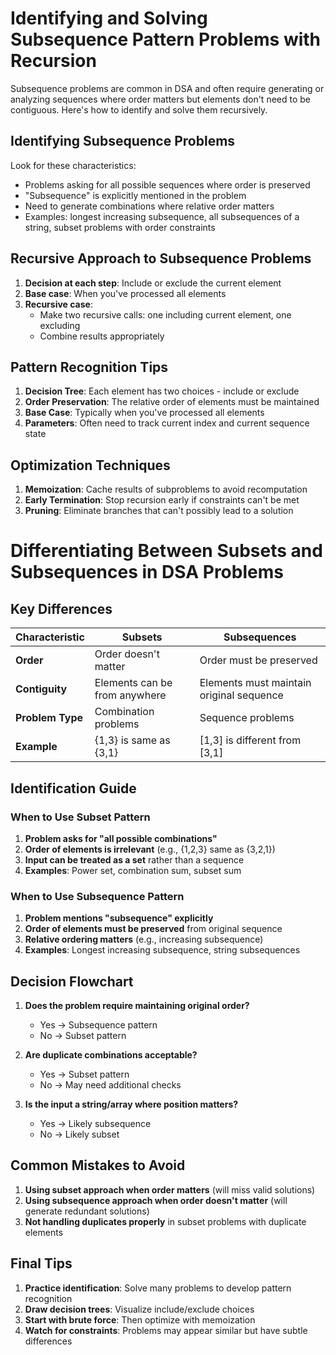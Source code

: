 # Identifying and Solving Subsequence Pattern Problems with Recursion

Subsequence problems are common in DSA and often require generating or analyzing sequences where order matters but elements don't need to be contiguous. Here's how to identify and solve them recursively.

## Identifying Subsequence Problems

Look for these characteristics:

- Problems asking for all possible sequences where order is preserved
- "Subsequence" is explicitly mentioned in the problem
- Need to generate combinations where relative order matters
- Examples: longest increasing subsequence, all subsequences of a string, subset problems with order constraints

## Recursive Approach to Subsequence Problems

1. **Decision at each step**: Include or exclude the current element
2. **Base case**: When you've processed all elements
3. **Recursive case**:
   - Make two recursive calls: one including current element, one excluding
   - Combine results appropriately

## Pattern Recognition Tips

1. **Decision Tree**: Each element has two choices - include or exclude
2. **Order Preservation**: The relative order of elements must be maintained
3. **Base Case**: Typically when you've processed all elements
4. **Parameters**: Often need to track current index and current sequence state

## Optimization Techniques

1. **Memoization**: Cache results of subproblems to avoid recomputation
2. **Early Termination**: Stop recursion early if constraints can't be met
3. **Pruning**: Eliminate branches that can't possibly lead to a solution

# Differentiating Between Subsets and Subsequences in DSA Problems

## Key Differences

| Characteristic   | Subsets                       | Subsequences                             |
| ---------------- | ----------------------------- | ---------------------------------------- |
| **Order**        | Order doesn't matter          | Order must be preserved                  |
| **Contiguity**   | Elements can be from anywhere | Elements must maintain original sequence |
| **Problem Type** | Combination problems          | Sequence problems                        |
| **Example**      | {1,3} is same as {3,1}        | [1,3] is different from [3,1]            |

## Identification Guide

### When to Use Subset Pattern

1. **Problem asks for "all possible combinations"**
2. **Order of elements is irrelevant** (e.g., {1,2,3} same as {3,2,1})
3. **Input can be treated as a set** rather than a sequence
4. **Examples**: Power set, combination sum, subset sum

### When to Use Subsequence Pattern

1. **Problem mentions "subsequence" explicitly**
2. **Order of elements must be preserved** from original sequence
3. **Relative ordering matters** (e.g., increasing subsequence)
4. **Examples**: Longest increasing subsequence, string subsequences

## Decision Flowchart

1. **Does the problem require maintaining original order?**

   - Yes → Subsequence pattern
   - No → Subset pattern

2. **Are duplicate combinations acceptable?**

   - Yes → Subset pattern
   - No → May need additional checks

3. **Is the input a string/array where position matters?**
   - Yes → Likely subsequence
   - No → Likely subset

## Common Mistakes to Avoid

1. **Using subset approach when order matters** (will miss valid solutions)
2. **Using subsequence approach when order doesn't matter** (will generate redundant solutions)
3. **Not handling duplicates properly** in subset problems with duplicate elements

## Final Tips

1. **Practice identification**: Solve many problems to develop pattern recognition
2. **Draw decision trees**: Visualize include/exclude choices
3. **Start with brute force**: Then optimize with memoization
4. **Watch for constraints**: Problems may appear similar but have subtle differences
